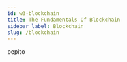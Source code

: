 ```yaml
---
id: w3-blockchain
title: The Fundamentals Of Blockchain
sidebar_label: Blockchain
slug: /blockchain
---
```


pepito
